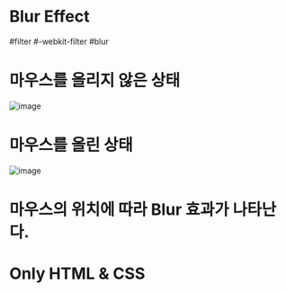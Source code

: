 # Blur Effect
#filter #-webkit-filter #blur
# 마우스를 올리지 않은 상태
![image](https://user-images.githubusercontent.com/71697577/166684211-0f08d208-8b4b-4799-8064-f9e53b087ace.png)
# 마우스를 올린 상태
![image](https://user-images.githubusercontent.com/71697577/166684331-5db97376-b619-4380-a76f-5d4ae94791fc.png)

# 마우스의 위치에 따라 Blur 효과가 나타난다.
# Only HTML & CSS
